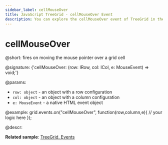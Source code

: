 ```yaml
---
sidebar_label: cellMouseOver
title: JavaScript TreeGrid - cellMouseOver Event 
description: You can explore the cellMouseOver event of TreeGrid in the documentation of the DHTMLX JavaScript UI library. Browse developer guides and API reference, try out code examples and live demos, and download a free 30-day evaluation version of DHTMLX Suite 7.
---
```


# cellMouseOver

@short: fires on moving the mouse pointer over a grid cell

@signature: {'cellMouseOver: (row: IRow, col: ICol, e: MouseEvent) => void;'}

@params:
- `row: object` - an object with a row configuration
- `col: object` - an object with a column configuration
- `e: MouseEvent` - a native HTML event object

@example:
grid.events.on("cellMouseOver", function(row,column,e){
    // your logic here
});

@descr:

**Related sample**: [TreeGrid. Events](https://snippet.dhtmlx.com/sgwnxshe)
